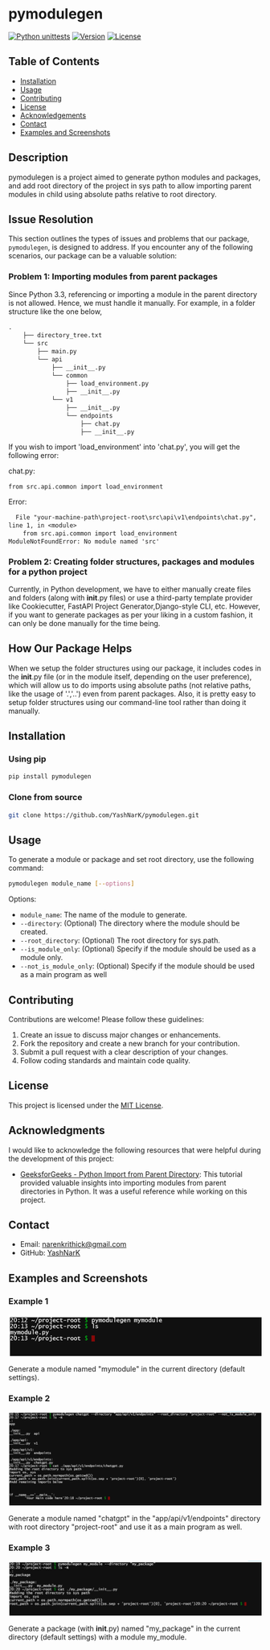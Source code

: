 # pymodulegen
[![Python unittests](https://github.com/YashNarK/pymodulegen/actions/workflows/python-ci.yml/badge.svg)](https://github.com/YashNarK/pymodulegen/actions/workflows/python-ci.yml)
[![Version](https://img.shields.io/badge/version-0.0.8-blue)](https://github.com/YashNarK/pymodulegen/releases)
[![License](https://img.shields.io/badge/license-MIT-green)](LICENSE)

## Table of Contents
- [Installation](#installation)
- [Usage](#usage)
- [Contributing](#contributing)
- [License](#license)
- [Acknowledgements](#acknowledgments)
- [Contact](#contact)
- [Examples and Screenshots](#examples-and-screenshots)


## Description

pymodulegen is a project aimed to generate python modules and packages, and add root directory of the project in sys path to allow importing parent modules in child using absolute paths relative to root directory.

## Issue Resolution

This section outlines the types of issues and problems that our package, `pymodulegen`, is designed to address. If you encounter any of the following scenarios, our package can be a valuable solution:

### Problem 1: Importing modules from parent packages

Since Python 3.3, referencing or importing a module in the parent directory is not allowed. Hence, we must handle it manually.
For example, in a folder structure like the one below,
```
.
    ├── directory_tree.txt
    └── src
        ├── main.py
        └── api
            ├── __init__.py
            └── common
                ├── load_environment.py
                ├── __init__.py
            └── v1
                ├── __init__.py
                └── endpoints
                    ├── chat.py
                    ├── __init__.py

```

If you wish to import 'load_environment' into 'chat.py', you will get the following error:

chat.py:
```
from src.api.common import load_environment
```
Error:
```
  File "your-machine-path\project-root\src\api\v1\endpoints\chat.py", line 1, in <module>
    from src.api.common import load_environment
ModuleNotFoundError: No module named 'src'
```

### Problem 2: Creating folder structures, packages and modules for a python project

Currently, in Python development, we have to either manually create files and folders (along with __init__.py files) or use a third-party template provider like Cookiecutter, FastAPI Project Generator,Django-style CLI, etc. However, if you want to generate packages as per your liking in a custom fashion, it can only be done manually for the time being.

## How Our Package Helps

When we setup the folder structures using our package, it includes codes in the __init__.py file (or in the module itself, depending on the user preference), which will allow us to do imports using absolute paths (not relative paths, like the usage of '.','..') even from parent packages.
Also, it is pretty easy to setup folder structures using our command-line tool rather than doing it manually.

## Installation

### Using pip
   ```bash
   pip install pymodulegen
   ```
### Clone from source
   ```bash
   git clone https://github.com/YashNarK/pymodulegen.git
   ```


## Usage
To generate a module or package and set root directory, use the following command:

```bash
pymodulegen module_name [--options]
```

Options:
- `module_name`: The name of the module to generate.
- `--directory`: (Optional) The directory where the module should be created.
- `--root_directory`: (Optional) The root directory for sys.path.
- `--is_module_only`: (Optional) Specify if the module should be used as a module only.
- `--not_is_module_only`: (Optional) Specify if the module should be used as a main program as well

## Contributing

Contributions are welcome! Please follow these guidelines:

1. Create an issue to discuss major changes or enhancements.
2. Fork the repository and create a new branch for your contribution.
3. Submit a pull request with a clear description of your changes.
4. Follow coding standards and maintain code quality.

## License

This project is licensed under the [MIT License](LICENSE).

## Acknowledgments

I would like to acknowledge the following resources that were helpful during the development of this project:

- [GeeksforGeeks - Python Import from Parent Directory](https://www.geeksforgeeks.org/python-import-from-parent-directory/): This tutorial provided valuable insights into importing modules from parent directories in Python. It was a useful reference while working on this project.


## Contact

- Email: narenkrithick@gmail.com
- GitHub: [YashNarK](https://github.com/YashNarK)

## Examples and Screenshots

### Example 1

[![Screenshot 1](https://raw.githubusercontent.com/YashNarK/pymodulegen/main/images/screenshot1.png)](https://raw.githubusercontent.com/YashNarK/pymodulegen/main/images/screenshot1.png)

Generate a module named "mymodule" in the current directory (default settings).

### Example 2

[![Screenshot 2](https://raw.githubusercontent.com/YashNarK/pymodulegen/main/images/screenshot2.png)](https://raw.githubusercontent.com/YashNarK/pymodulegen/main/images/screenshot2.png)

Generate a module named "chatgpt" in the "app/api/v1/endpoints" directory with root directory "project-root" and use it as a main program as well.

### Example 3

[![Screenshot 3](https://raw.githubusercontent.com/YashNarK/pymodulegen/main/images/screenshot3.png)](https://raw.githubusercontent.com/YashNarK/pymodulegen/main/images/screenshot3.png)

Generate a package (with __init__.py) named "my_package" in the current directory (default settings) with a module my_module.


